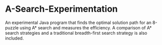 # A-Search-Experimentation
An experimental Java program that finds the optimal solution path for an 8-puzzle using A* search and measures the efficiency. A comparison of A* search strategies and a traditional breadth-first search strategy is also included.
